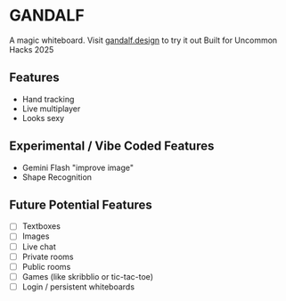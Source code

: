 # GANDALF
A magic whiteboard. 
Visit [gandalf.design](gandalf.design) to try it out
Built for Uncommon Hacks 2025

## Features
- Hand tracking
- Live multiplayer
- Looks sexy

## Experimental / Vibe Coded Features
- Gemini Flash "improve image"
- Shape Recognition

## Future Potential Features
- [ ] Textboxes
- [ ] Images
- [ ] Live chat
- [ ] Private rooms
- [ ] Public rooms
- [ ] Games (like skribblio or tic-tac-toe)
- [ ] Login / persistent whiteboards
